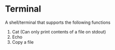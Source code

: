 # Terminal

A shell/terminal that supports the following functions

1. Cat (Can only print contents of a file on stdout)
2. Echo
3. Copy a file